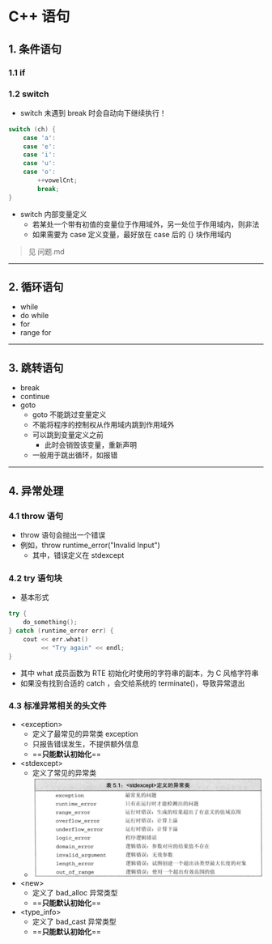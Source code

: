 # C++ 语句

## 1. 条件语句

### 1.1 if

### 1.2 switch

+ switch 未遇到 break 时会自动向下继续执行！

```c++
switch (ch) {
    case 'a':
    case 'e':
    case 'i':
    case 'u':
    case 'o':
        ++vowelCnt;
        break;
}
```

+ switch 内部变量定义
  + 若某处一个带有初值的变量位于作用域外，另一处位于作用域内，则非法
  + 如果需要为 case 定义变量，最好放在 case 后的 {} 块作用域内

> 见 问题.md

---

## 2. 循环语句

+ while
+ do while
+ for
+ range for

---

## 3. 跳转语句

+ break
+ continue
+ goto
  + goto 不能跳过变量定义
  + 不能将程序的控制权从作用域内跳到作用域外
  + 可以跳到变量定义之前
    + 此时会销毁该变量，重新声明
  + 一般用于跳出循环，如报错

---

## 4. 异常处理

### 4.1 throw 语句

+ throw 语句会抛出一个错误
+ 例如，throw runtime_error("Invalid Input")
  + 其中，错误定义在 stdexcept

### 4.2 try 语句块

+ 基本形式

```c++
try {
    do_something();
} catch (runtime_error err) {
    cout << err.what()
         << "Try again" << endl;
}
```

+ 其中 what 成员函数为 RTE 初始化时使用的字符串的副本，为 C 风格字符串
+ 如果没有找到合适的 catch ，会交给系统的 terminate()，导致异常退出

### 4.3 标准异常相关的头文件

+ \<exception>
  + 定义了最常见的异常类 exception
  + 只报告错误发生，不提供额外信息
  + ==**只能默认初始化**==
+ \<stdexcept>
  + 定义了常见的异常类
  + ![n](image/C++语句/stdexcept.png)
+ \<new>
  + 定义了 bad_alloc 异常类型
  + ==**只能默认初始化**==
+ \<type_info>
  + 定义了 bad_cast 异常类型
  + ==**只能默认初始化**==
